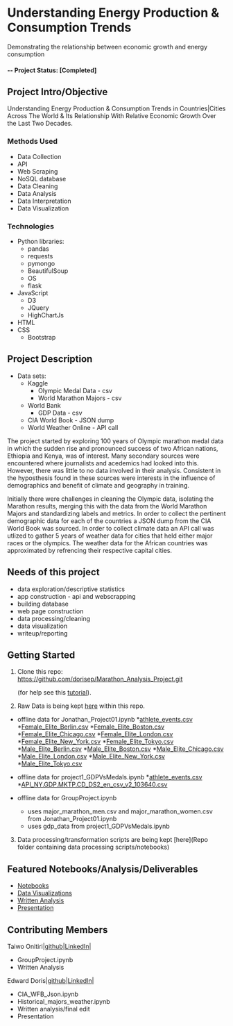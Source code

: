 # Understanding Energy Production & Consumption Trends
 Demonstrating the relationship between economic growth and energy consumption

#### -- Project Status: [Completed]

## Project Intro/Objective
Understanding Energy Production & Consumption Trends in Countries|Cities Across The World & Its Relationship With Relative Economic Growth Over the Last Two Decades. 

### Methods Used
* Data Collection
* API
* Web Scraping
* NoSQL database
* Data Cleaning
* Data Analysis
* Data Interpretation
* Data Visualization

### Technologies
* Python libraries:
    * pandas
    * requests
    * pymongo
    * BeautifulSoup
    * OS
    * flask
* JavaScript
    * D3
    * JQuery
    * HighChartJs
* HTML
* CSS
    * Bootstrap

## Project Description
* Data sets:
    * Kaggle
        * Olympic Medal Data - csv
        * World Marathon Majors - csv
     * World Bank
        * GDP Data - csv
    * CIA World Book - JSON dump
    * World Weather Online - API call

The project started by exploring 100 years of Olympic marathon medal data in which the sudden rise and pronounced success of two African nations, Ethiopia and Kenya, was of interest. Many secondary sources were encountered where journalists and acedemics had looked into this. However, there was little to no data involved in their analysis. Consistent in the hyposthesis found in these sources were interests in the influence of demographics and benefit of climate and geography in training. 

Initially there were challenges in cleaning the Olympic data, isolating the Marathon results, merging this with the data from the World Marathon Majors and standardizing labels and metrics. In order to collect the pertinent demographic data for each of the countries a JSON dump from the CIA World Book was sourced. In order to collect climate data an API call was utlized to gather 5 years of weather data for cities that held either major races or the olympics. The weather data for the African countries was approximated by refrencing their respective capital cities.

## Needs of this project

- data exploration/descriptive statistics
- app construction - api and webscrapping
- building database
- web page construction
- data processing/cleaning
- data visualization
- writeup/reporting

## Getting Started

1. Clone this repo: https://github.com/dorisep/Marathon_Analysis_Project.git 

    (for help see this [tutorial](https://help.github.com/articles/cloning-a-repository/)).

2. Raw Data is being kept [here](https://github.com/dorisep/Marathon_Analysis_Project/tree/master/Data) within this repo.

* offline data for Jonathan_Project01.ipynb
    *[athlete_events.csv](https://www.kaggle.com/itsfarhan/athletes-events-datasets) 
    *[Female_Elite_Berlin.csv](https://www.kaggle.com/gjbroughton/world-marathon-majors#Female_Elite_Berlin.csv)
    *[Female_Elite_Boston.csv](https://www.kaggle.com/gjbroughton/world-marathon-majors#Female_Elite_Boston.csv)
    *[Female_Elite_Chicago.csv](https://www.kaggle.com/gjbroughton/world-marathon-majors#Female_Elite_Chicago.csv)
    *[Female_Elite_London.csv](https://www.kaggle.com/gjbroughton/world-marathon-majors#Female_Elite_London.csv)
    *[Female_Elite_New_York.csv](https://www.kaggle.com/gjbroughton/world-marathon-majors#Female_Elite_New_York.csv)
    *[Female_Elite_Tokyo.csv](https://www.kaggle.com/gjbroughton/world-marathon-majors#Female_Elite_Tokyo.csv)
    *[Male_Elite_Berlin.csv](https://www.kaggle.com/gjbroughton/world-marathon-majors#Male_Elite_Berlin.csv)
    *[Male_Elite_Boston.csv](https://www.kaggle.com/gjbroughton/world-marathon-majors#Male_Elite_Boston.csv)
    *[Male_Elite_Chicago.csv](https://www.kaggle.com/gjbroughton/world-marathon-majors#Male_Elite_Chicago.csv)
    *[Male_Elite_London.csv](https://www.kaggle.com/itsfarhan/athletes-events-datasets)
    *[Male_Elite_New_York.csv](https://www.kaggle.com/gjbroughton/world-marathon-majors#Male_Elite_London.csv)
    *[Male_Elite_Tokyo.csv](https://www.kaggle.com/gjbroughton/world-marathon-majors#Male_Elite_Tokyo.csv)

* offline data for project1_GDPVsMedals.ipynb
    *[athlete_events.csv](https://www.kaggle.com/itsfarhan/athletes-events-datasets)
    *[API_NY.GDP.MKTP.CD_DS2_en_csv_v2_103640.csv](https://data.worldbank.org/indicator/NY.GDP.MKTP.CD)

* offline data for GroupProject.ipynb
    * uses major_marathon_men.csv and major_marathon_women.csv from Jonathan_Project01.ipynb
    * uses gdp_data from project1_GDPVsMedals.ipynb

3. Data processing/transformation scripts are being kept [here](Repo folder containing data processing scripts/notebooks)

## Featured Notebooks/Analysis/Deliverables
* [Notebooks](https://github.com/dorisep/Marathon_Analysis_Project/tree/master/Jupyter%20Notebooks)
* [Data Visualizations](https://github.com/dorisep/Marathon_Analysis_Project/tree/master/Data%20Visualizations)
* [Written Analysis](https://github.com/dorisep/Marathon_Analysis_Project/blob/master/Summary:Presnetation/PyKnot%20-%20Going%20the%20Distance_%20Summary%20(1).pdf)
* [Presentation](https://github.com/dorisep/Marathon_Analysis_Project/blob/master/Summary:Presnetation/Case%20study.pdf)


## Contributing Members

Taiwo Onitiri|[github](https://github.com/tonitiri)|[LinkedIn](https://www.linkedin.com/in/taiwo-onitiri-05479437/)|

* GroupProject.ipynb
* Written Analysis

Edward Doris|[github](https://github.com/dorisep)|[LinkedIn](https://www.linkedin.com/in/eddoris/)|

* CIA_WFB_Json.ipynb
* Historical_majors_weather.ipynb
* Written analysis/final edit
* Presentation